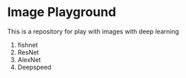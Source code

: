 # Image Playground

This is a repository for play with images with deep learning

1. fishnet
2. ResNet
3. AlexNet
4. Deepspeed
